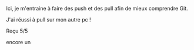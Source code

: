 Ici, je m'entraine à faire des push et des pull afin de mieux comprendre Git.

J'ai réussi à pull sur mon autre pc !

Reçu 5/5

encore un